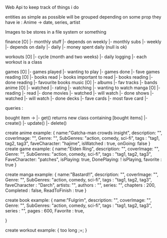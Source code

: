 Web Api to keep track of things i do 


entities as simple as possible
will be grouped depending on some prop they have
ie : Anime -> date, series, artist


Images to be stores in a file system or something 

finance [O] 
  |- monthly stuff 
    |- depends on weekly
    |- monthly subs
  |- weekly 
    |- depends on daily
  |- daily
    |- money spent daily (null is ok)

workouts [O]
  |- cycle (month and two weeks)
  |- daily logging 
    |- each workout is a class

games [O]
  |- games played
  |- wanting to play
  |- games done
  |- fave games 
reading [O]
  |- books read
  |- books important to read 
  |- books reading
  |- done reading
  |- favourite books
music [O]
  |- albums
  |- fav tracks
  |- bands
anime [O]
  |- watched
    |- rating
  |- watching
  |- wanting to watch
manga [O]
  |- reading
  |- read
  |- done
movies
  |- watched
  |- will watch
  |- done
shows
  |- watched 
  |- will watch
  |- done
decks 
 |- fave cards 
 |- most fave card
 |- 




 queries :

 bought item -> 
    |- get() returns new class containing [bought items]
    |- create() 
    |- update()
    |- delete()


create anime example:
{
    name:"Gatcha-man crowds insight",
    description: "",
    coverImage: "",
    Genre: "",
    SubGenres: "action, comedy, sci-fi",
    tags : "tag1, tag2, tag3",
    faveCharacter: "hajime",
    isWatched : true,
    onGoing: false
}
create game example:
{
    name:"Elden Ring",
    description: "",
    coverImage: "",
    Genre: "",
    SubGenres: "action, comedy, sci-fi",
    tags : "tag1, tag2, tag3",
    FaveCharacter: "patches",
    isPlaying: true,
    DonePlaying: ! isPlaying,
    favorite : true
}

create manga example:
{
    name:"Bastard!!",
    description: "",
    coverImage: "",
    Genre: "",
    SubGenres: "action, comedy, sci-fi",
    tags : "tag1, tag2, tag3",
    faveCharacter : "Darch",
    artists: "",
    authors : "",
    series: "",
    chapters : 200,
    Completed : false,
    ReadToFinish : true 
}

create book example:
{
    name:"Fulgrim",
    description: "",
    coverImage: "",
    Genre: "",
    SubGenres: "action, comedy, sci-fi",
    tags : "tag1, tag2, tag3",
    series : "",
    pages : 600,
    Favorite : true,

}

create workout example:
{
    too long ;=;
}


